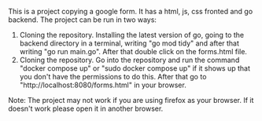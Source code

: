 This is a project copying a google form. It has a html, js, css fronted and go backend. The project can be run in two ways:

1) Cloning the repository. Installing the latest version of go, going to the backend directory in a terminal, writing "go mod tidy" and after that writing "go run main.go". After that double click on the forms.html file.
2) Cloning the repository. Go into the repository and run the command "docker compose up" or "sudo docker compose up" if it shows up that you don't have the permissions to do this. After that go to "http://localhost:8080/forms.html" in your browser.

Note: The project may not work if you are using firefox as your browser. If it doesn't work please open it in another browser.
